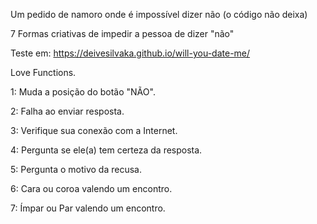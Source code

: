 Um pedido de namoro onde é impossível dizer não (o código não deixa)

7 Formas criativas de impedir a pessoa de dizer "não"

Teste em: https://deivesilvaka.github.io/will-you-date-me/


Love Functions.

1: Muda a posição do botão "NÃO".

2: Falha ao enviar resposta.

3: Verifique sua conexão com a Internet.

4: Pergunta se ele(a) tem certeza da resposta.

5: Pergunta o motivo da recusa.

6: Cara ou coroa valendo um encontro.

7: Ímpar ou Par valendo um encontro.